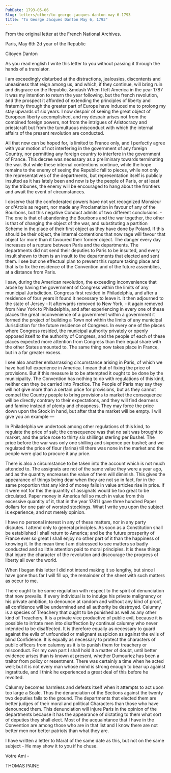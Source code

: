 ```yaml
---
PubDate: 1793-05-06
Slug: letters/other/to-george-jacques-danton-may-6-1793
title: "To George Jacques Danton May 6, 1793"
---
```


   From the original letter at the French National Archives.

   Paris, May 6th 2d year of the Republic

   Citoyen Danton

   As you read english I write this letter to you without passing it through
   the hands of a translator. 
   
   I am exceedingly disturbed at the distractions, jealousies, discontents and 
   uneasiness that reign among us, and which, if
   they continue, will bring ruin and disgrace on the Republic. &mdash When I 
   left America in the year 1787 it was my intention to return the year
   following, but the french revolution, and the prospect it afforded of
   extending the principles of liberty and fraternity through the greater
   part of Europe have induced me to prolong my stay upwards of six years. I
   now despair of seeing the great object of European liberty accomplished,
   and my despair arises not from the combined foreign powers, not from the
   intrigues of Aristocracy and priestcraft but from the tumultuous
   misconduct with which the internal affairs of the present revolution are
   conducted.

   All that now can be hoped for, is limited to France only, and I perfectly 
   agree with your motion of not interfering in the government of any foreign 
   Country, nor permitting any foreign country to interfere in the government 
   of France. This decree was necessary as a preliminary towards terminating 
   the war. But while these internal contentions continue, while the hope 
   remains to the enemy of seeing the Republic fall to pieces, while not only 
   the representatives of the departments, but representation itself is 
   publicly insulted as it has lately been and now is by the people of Paris, 
   or at least by the tribunes, the enemy will be encouraged to hang about the
   frontiers and await the event of circumstances.

   I observe that the confederated powers have not yet recognized Monsieur
   or d'Artois as regent, nor made any Proclamation in favour of any of the
   Bourbons, but this negative Conduct admits of two different conclusions. - 
   The one is that of abandoning the Bourbons and the war together, the other
   is that of changing the object of the war, and substituting a partition
   Scheme in the place of their first object as they have done by Poland. If
   this should be their object, the internal contentions that now rage will
   favour that object far more than it favoured their former object. The danger 
   every day increases of a rupture between Paris and the
   departments. The departments did not send their deputies to Paris to be
   insulted, and every insult shewn to them is an insult to the departments
   that elected and sent them. I see but one effectual plan to prevent this
   rupture taking place and that is to fix the residence of the Convention
   and of the future assemblies, at a distance from Paris.

   I saw, during the American revolution, the exceeding inconvenience that
   arose by having the government of Congress within the limits of any
   municipal Jurisdiction. Congress first resided in Philadelphia, and after
   a residence of four years it found it necessary to leave it. It then
   adjourned to the state of Jersey - It afterwards removed to New York, - it
   again removed from New York to Philadelphia, and after experiencing in
   every one of these places the great inconvenience of a government within a 
   government it
   formed the project of building a Town not within the limits of any
   municipal Jurisdiction for the future residence of Congress. In every one
   of the places where Congress resided, the municipal authority privately or
   openly opposed itself to the authority of Congress, and the people of each
   of these places expected more attention from Congress than their equal
   share with the other States amounted to. The same thing now takes place in
   France, but in a far greater excess.

   I see also another embarrassing circumstance arising in Paris, of which we
   have had full experience in America. I mean that of fixing the price of
   provisions. But if this measure is to be attempted it ought to be done by
   the municipality. The Convention has nothing to do with regulations of
   this kind, neither can they be carried into Practice. The People of Paris
   may say they will not give more than a certain price for provisions, but
   as they cannot compel the Country people to bring provisions to market the
   consequence will be directly contrary to their expectations, and they will
   find dearness and famine instead of plenty and cheapness. They may force
   the price down upon the Stock in hand, but after that the market will be
   empty. I will give you an example &mdash;
   
   In Philadelphia we undertook among other
   regulations of this kind, to regulate the price of salt; the consequence
   was that no salt was brought to market, and the price rose to thirty six
   shillings sterling per Bushel. The price before the war was only one
   shilling and sixpence per bushel; and we regulated the price of flour
   (farina) till there was none in the market and the people were glad to
   procure it any price.

   There is also a circumstance to be taken into the account which is not
   much attended to. The assignats are not of the same value they were a year
   ago, and as the quantity encreases the value of them will diminish. This
   gives the appearance of things being dear when they are not so in fact,
   for in the same proportion that any kind of money falls in value articles
   rise in price. If it were not for this the quantity of assignats would be
   too great to be circulated. Paper money in America fell so much in value
   from this excessive quantity of it, that in the year 1781 I gave three
   hundred Paper dollars for one pair of worsted stockings. What I write you
   upon the subject is experience, and not merely opinion. 
   
   I have no personal interest in any of these matters, nor in any party 
   disputes. I attend only to general principles.
   As soon as a Constitution shall be established I shall return to America;
   and be the future prosperity of France ever so great I shall enjoy no
   other part of it than the happiness of knowing it. In the mean time I am
   distressed to see matters so badly conducted and so little attention paid
   to moral principles. It is these things that injure the character of the
   revolution and discourage the progress of liberty all over the world. 
   
   When I began this letter I did not intend making it so lengthy, but since I
   have gone thus far I will fill up, the remainder of the sheet with such
   matters as occur to me.

   There ought to be some regulation with respect to the spirit of
   denunciation that now prevails. If every individual is to indulge his
   private malignancy or his private ambition, to denounce at random and
   without any kind of proof, all confidence will be undermined and all
   authority be destroyed. Calumny is a species of Treachery that ought to be
   punished as well as any other kind of Treachery. It is a private vice
   productive of public evil, because it is possible to irritate men into
   disaffection by continual calumny who never intended to be disaffected.
   It is therefore equally as necessary to guard against the evils of
   unfounded or malignant suspicion as against the evils of blind Confidence.
   It is equally as necessary to protect the characters of public officers
   from calumny as it is to punish them for treachery or misconduct. For my
   own part I shall hold it a matter of doubt, until better evidence arises
   than is known at present, whether Dumouriez has been a traitor from policy
   or resentment. There was certainly a time when he acted well; but it is
   not every man whose mind is strong enough to bear up against ingratitude,
   and I think he experienced a great deal of this before he revolted.

   Calumny becomes harmless and defeats itself when it attempts to act upon
   too large a Scale. Thus the denunciation of the Sections 
   against the twenty two deputies falls to the ground. The
   departments that elected them are better judges of their moral and
   political Characters than those who have denounced them. This denunciation
   will injure Paris in the opinion of the departments because it has the
   appearance of dictating to them what sort of deputies they shall elect.
   Most of the acquaintance that I have in the Convention are among those
   who are in that list and I know there are not better men nor better
   patriots than what they are.

   I have written a letter to Marat of the same date as this, but not on the
   same subject - He may show it to you if he chuse.

   Votre Ami -

   THOMAS PAINE


